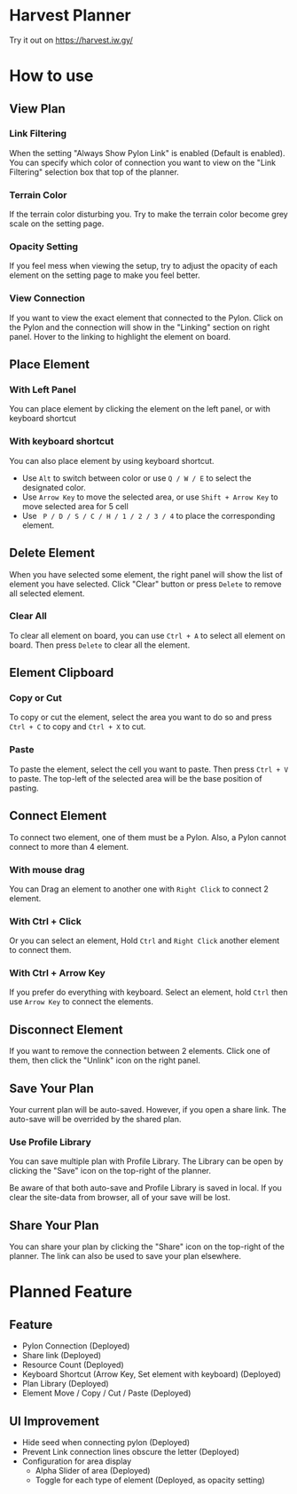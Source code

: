 # Harvest Planner
Try it out on https://harvest.iw.gy/

# How to use
## View Plan
### Link Filtering
When the setting "Always Show Pylon Link" is enabled (Default is enabled). You can specify which color of connection you want to view on the "Link Filtering" selection box that top of the planner.

### Terrain Color
If the terrain color disturbing you. Try to make the terrain color become grey scale on the setting page.

### Opacity Setting
If you feel mess when viewing the setup, try to adjust the opacity of each element on the setting page to make you feel better.

### View Connection
If you want to view the exact element that connected to the Pylon. Click on the Pylon and the connection will show in the "Linking" section on right panel. Hover to the linking to highlight the element on board.

## Place Element
### With Left Panel
You can place element by clicking the element on the left panel, or with keyboard shortcut
### With keyboard shortcut
You can also place element by using keyboard shortcut. 
- Use `Alt` to switch between color or use `Q / W / E` to select the designated color.
- Use `Arrow Key` to move the selected area, or use `Shift + Arrow Key` to move selected area for 5 cell
- Use ` P / D / S / C / H / 1 / 2 / 3 / 4` to place the corresponding element.

## Delete Element
When you have selected some element, the right panel will show the list of element you have selected. Click "Clear" button or press `Delete` to remove all selected element.
### Clear All
To clear all element on board, you can use `Ctrl + A` to select all element on board. Then press `Delete` to clear all the element.

## Element Clipboard
### Copy or Cut
To copy or cut the element, select the area you want to do so and press `Ctrl + C` to copy and `Ctrl + X` to cut.
### Paste
To paste the element, select the cell you want to paste. Then press `Ctrl + V` to paste. The top-left of the selected area will be the base position of pasting.

## Connect Element
To connect two element, one of them must be a Pylon. Also, a Pylon cannot connect to more than 4 element.
### With mouse drag
You can Drag an element to another one with `Right Click` to connect 2 element.
### With Ctrl + Click
Or you can select an element, Hold `Ctrl` and `Right Click` another element to connect them.
### With Ctrl + Arrow Key
If you prefer do everything with keyboard. Select an element, hold `Ctrl` then use `Arrow Key` to connect the elements.

## Disconnect Element
If you want to remove the connection between 2 elements. Click one of them, then click the "Unlink" icon on the right panel.

## Save Your Plan
Your current plan will be auto-saved. However, if you open a share link. The auto-save will be overrided by the shared plan.
### Use Profile Library
You can save multiple plan with Profile Library. The Library can be open by clicking the "Save" icon on the top-right of the planner.

Be aware of that both auto-save and Profile Library is saved in local. If you clear the site-data from browser, all of your save will be lost.

## Share Your Plan
You can share your plan by clicking the "Share" icon on the top-right of the planner. The link can also be used to save your plan elsewhere.

# Planned Feature
## Feature
- Pylon Connection (Deployed)
- Share link (Deployed)
- Resource Count (Deployed)
- Keyboard Shortcut (Arrow Key, Set element with keyboard) (Deployed)
- Plan Library (Deployed)
- Element Move / Copy / Cut / Paste (Deployed)

## UI Improvement
- Hide seed when connecting pylon (Deployed)
- Prevent Link connection lines obscure the letter (Deployed)
- Configuration for area display
  - Alpha Slider of area (Deployed)
  - Toggle for each type of element (Deployed, as opacity setting)
